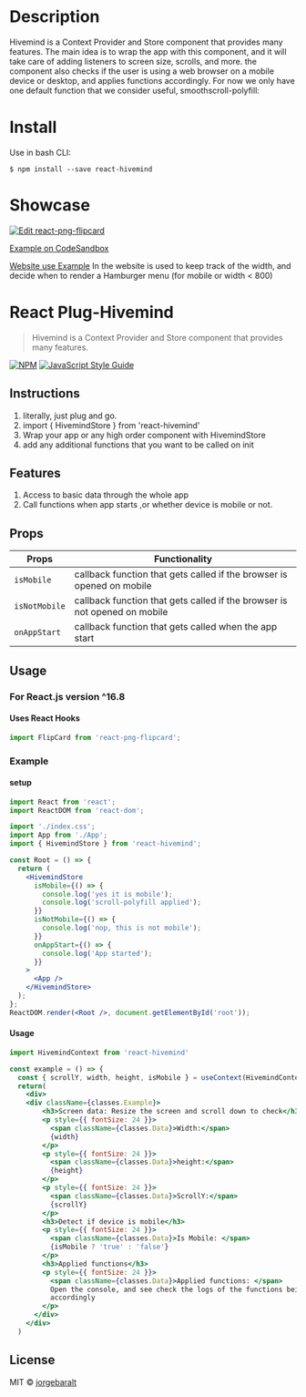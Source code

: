 # Description

Hivemind is a Context Provider and Store component that provides many
features. The main idea is to wrap the app with this component, and it
will take care of adding listeners to screen size, scrolls, and more.
the component also checks if the user is using a web browser on a mobile
device or desktop, and applies functions accordingly. For now we only
have one default function that we consider useful,
smoothscroll-polyfill:

# Install

Use in bash CLI:

`$ npm install --save react-hivemind`

# Showcase

[![Edit react-png-flipcard](https://codesandbox.io/static/img/play-codesandbox.svg)](https://codesandbox.io/s/mw23o99wx?fontsize=14)

[Example on CodeSandbox](https://mw23o99wx.codesandbox.io/)

[Website use Example](jorgebaralt.com)
In the website is used to keep track of the width, and decide when to render a Hamburger menu (for mobile or width < 800)

# React Plug-Hivemind

> Hivemind is a Context Provider and Store component that provides many
> features.

[![NPM](https://img.shields.io/npm/v/react-png-flipcard.svg)](https://www.npmjs.com/package/react-png-flipcard) [![JavaScript Style Guide](https://img.shields.io/badge/code_style-standard-brightgreen.svg)](https://standardjs.com)

## Instructions

1. literally, just plug and go.
2. import { HivemindStore } from 'react-hivemind'
3. Wrap your app or any high order component with HivemindStore
4. add any additional functions that you want to be called on init

## Features

1. Access to basic data through the whole app
2. Call functions when app starts ,or whether device is mobile or not.

## Props

| Props         | Functionality                                                             |
| ------------- | ------------------------------------------------------------------------- |
| `isMobile`    | callback function that gets called if the browser is opened on mobile     |
| `isNotMobile` | callback function that gets called if the browser is not opened on mobile |
| `onAppStart`  | callback function that gets called when the app start                     |

## Usage

### For React.js version ^16.8

#### Uses React Hooks

```jsx
import FlipCard from 'react-png-flipcard';
```

### Example

#### setup

```jsx
import React from 'react';
import ReactDOM from 'react-dom';

import './index.css';
import App from './App';
import { HivemindStore } from 'react-hivemind';

const Root = () => {
  return (
    <HivemindStore
      isMobile={() => {
        console.log('yes it is mobile');
        console.log('scroll-polyfill applied');
      }}
      isNotMobile={() => {
        console.log('nop, this is not mobile');
      }}
      onAppStart={() => {
        console.log('App started');
      }}
    >
      <App />
    </HivemindStore>
  );
};
ReactDOM.render(<Root />, document.getElementById('root'));
```

#### Usage

```jsx
import HivemindContext from 'react-hivemind'

const example = () => {
  const { scrollY, width, height, isMobile } = useContext(HivemindContext)
  return(
    <div>
    <div className={classes.Example}>
        <h3>Screen data: Resize the screen and scroll down to check</h3>
        <p style={{ fontSize: 24 }}>
          <span className={classes.Data}>Width:</span>
          {width}
        </p>
        <p style={{ fontSize: 24 }}>
          <span className={classes.Data}>height:</span>
          {height}
        </p>
        <p style={{ fontSize: 24 }}>
          <span className={classes.Data}>ScrollY:</span>
          {scrollY}
        </p>
        <h3>Detect if device is mobile</h3>
        <p style={{ fontSize: 24 }}>
          <span className={classes.Data}>Is Mobile: </span>
          {isMobile ? 'true' : 'false'}
        </p>
        <h3>Applied functions</h3>
        <p style={{ fontSize: 24 }}>
          <span className={classes.Data}>Applied functions: </span>
          Open the console, and see check the logs of the functions being called
          accordingly
        </p>
      </div>
    </div>
  )
```

## License

MIT © [jorgebaralt](https://github.com/jorgebaralt)

